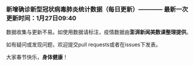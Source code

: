 ### 新增确诊新型冠状病毒肺炎统计数据（每日更新）———— 最新一次更新时间：1月27日09:40

数据收集与更新不易。如使用数据请标注，疫情数据由**澎湃新闻美数课整理提供**。

如有疑问或发现问题，欢迎提交pull requests或者在issues下发表。

大家春节快乐，**身体健康**！
